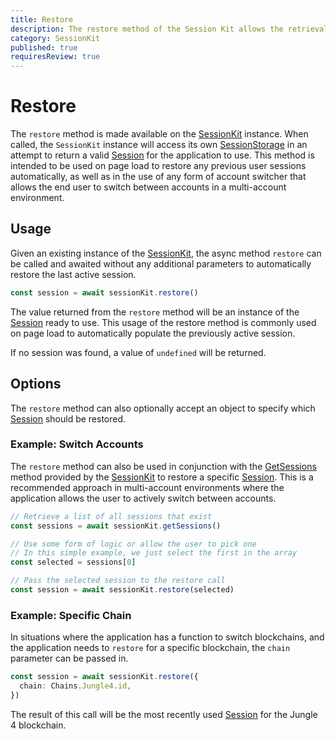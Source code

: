 ```yaml
---
title: Restore
description: The restore method of the Session Kit allows the retrieval and use of a persisted Session between uses of an application.
category: SessionKit
published: true
requiresReview: true
---
```


# Restore

The `restore` method is made available on the [SessionKit](/docs/sessionkit/session-kit-factory) instance. When called, the `SessionKit` instance will access its own [SessionStorage](/docs/sessionkit/session-storage) in an attempt to return a valid [Session](/docs/sessionkit/session) for the application to use. This method is intended to be used on page load to restore any previous user sessions automatically, as well as in the use of any form of account switcher that allows the end user to switch between accounts in a multi-account environment.

## Usage

Given an existing instance of the [SessionKit](/docs/sessionkit/session-kit-factory), the async method `restore` can be called and awaited without any additional parameters to automatically restore the last active session.

```ts
const session = await sessionKit.restore()
```

The value returned from the `restore` method will be an instance of the [Session](/docs/sessionkit/session) ready to use. This usage of the restore method is commonly used on page load to automatically populate the previously active session.

If no session was found, a value of `undefined` will be returned.

## Options

The `restore` method can also optionally accept an object to specify which [Session](/docs/sessionkit/session) should be restored.

### Example: Switch Accounts

The `restore` method can also be used in conjunction with the [GetSessions](#) method provided by the [SessionKit](/docs/sessionkit/session-kit-factory) to restore a specific [Session](/docs/sessionkit/session). This is a recommended approach in multi-account environments where the application allows the user to actively switch between accounts.

```ts
// Retrieve a list of all sessions that exist
const sessions = await sessionKit.getSessions()

// Use some form of logic or allow the user to pick one
// In this simple example, we just select the first in the array
const selected = sessions[0]

// Pass the selected session to the restore call
const session = await sessionKit.restore(selected)
```

### Example: Specific Chain

In situations where the application has a function to switch blockchains, and the application needs to `restore` for a specific blockchain, the `chain` parameter can be passed in.

```ts
const session = await sessionKit.restore({
  chain: Chains.Jungle4.id,
})
```

The result of this call will be the most recently used [Session](/docs/sessionkit/session) for the Jungle 4 blockchain.
